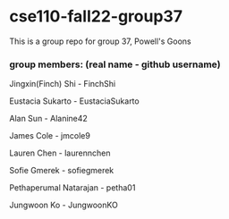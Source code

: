 # cse110-fall22-group37
This is a group repo for group 37, Powell's Goons

### group members: (real name - github username)

Jingxin(Finch) Shi - FinchShi

Eustacia Sukarto - EustaciaSukarto

Alan Sun         - Alanine42

James Cole       - jmcole9

Lauren Chen      - laurennchen

Sofie Gmerek     - sofiegmerek

Pethaperumal Natarajan - petha01

Jungwoon Ko      - JungwoonKO
 
